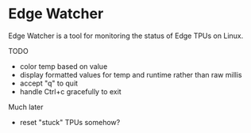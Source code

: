 # Edge Watcher

Edge Watcher is a tool for monitoring the status of Edge TPUs on Linux.

TODO

* color temp based on value
* display formatted values for temp and runtime rather than raw millis
* accept "q" to quit
* handle Ctrl+c gracefully to exit

Much later

* reset "stuck" TPUs somehow?